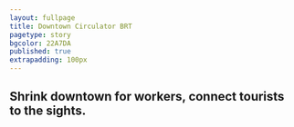 ```yaml
---
layout: fullpage
title: Downtown Circulator BRT
pagetype: story
bgcolor: 22A7DA
published: true
extrapadding: 100px
---
```


## Shrink downtown for workers, connect tourists to the sights.